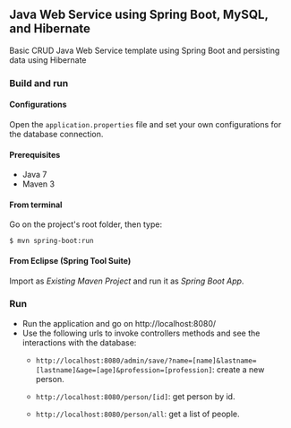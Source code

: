 
## Java Web Service using Spring Boot, MySQL, and Hibernate
Basic CRUD Java Web Service template using Spring Boot and persisting data using Hibernate

### Build and run
#### Configurations

Open the `application.properties` file and set your own configurations for the
database connection.

#### Prerequisites

- Java 7
- Maven 3

#### From terminal

Go on the project's root folder, then type:

    $ mvn spring-boot:run

#### From Eclipse (Spring Tool Suite)

Import as *Existing Maven Project* and run it as *Spring Boot App*.

### Run

- Run the application and go on http://localhost:8080/
- Use the following urls to invoke controllers methods and see the interactions
  with the database:
    * `http://localhost:8080/admin/save/?name=[name]&lastname=[lastname]&age=[age]&profession=[profession]`: create a new person.
    
    * `http://localhost:8080/person/[id]`:  get person by id.
    
    * `http://localhost:8080/person/all`:  get a list of people.
    
   
    
